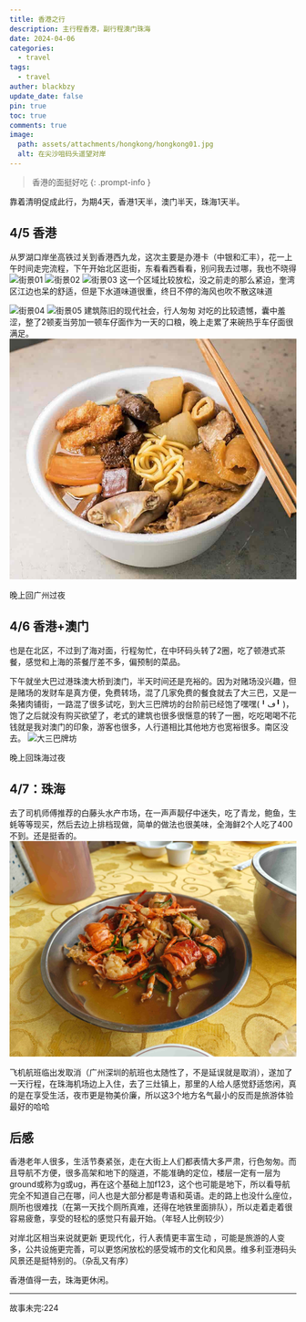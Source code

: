 ```yaml
---
title: 香港之行
description: 主行程香港，副行程澳门珠海
date: 2024-04-06
categories:
  - travel
tags:
  - travel
auther: blackbzy
update_date: false
pin: true
toc: true
comments: true
image:
  path: assets/attachments/hongkong/hongkong01.jpg
  alt: 在尖沙咀码头遥望对岸
---
```


> 香港的面挺好吃
{: .prompt-info }

靠着清明促成此行，为期4天，香港1天半，澳门半天，珠海1天半。

## 4/5 香港
从罗湖口岸坐高铁过关到香港西九龙，这次主要是办港卡（中银和汇丰），花一上午时间走完流程，下午开始北区逛街，东看看西看看，别问我去过哪，我也不晓得
![街景01](assets/attachments/hongkong/hongkong02.jpg)
![街景02](assets/attachments/hongkong/hongkong03.jpg)
![街景03](assets/attachments/hongkong/hongkong04.jpg)
这一个区域比较放松，没之前走的那么紧迫，奎湾区江边也呆的舒适，但是下水道味道很重，终日不停的海风也吹不散这味道

![街景04](assets/attachments/hongkong/hongkong05.jpg)
![街景05](assets/attachments/hongkong/hongkong06.jpg)
建筑陈旧的现代社会，行人匆匆
对吃的比较遗憾，囊中羞涩，整了2顿麦当劳加一顿车仔面作为一天的口粮，晚上走累了来碗热乎车仔面很满足。
![满当当车仔面，配料很足](assets/attachments/hongkong/hongkong07.jpg)

晚上回广州过夜
## 4/6 香港+澳门
也是在北区，不过到了海对面，行程匆忙，在中环码头转了2圈，吃了顿港式茶餐，感觉和上海的茶餐厅差不多，偏预制的菜品。

下午就坐大巴过港珠澳大桥到澳门，半天时间还是充裕的。因为对赌场没兴趣，但是赌场的发财车是真方便，免费转场，混了几家免费的餐食就去了大三巴，又是一条猪肉铺街，一路混了很多试吃，到大三巴牌坊的台阶前已经饱了嘿嘿(╹ڡ╹ )，饱了之后就没有购买欲望了，老式的建筑也很多很惬意的转了一圈，吃吃喝喝不花钱就是我对澳门的印象，游客也很多，人行道相比其他地方也宽裕很多。南区没去。
![大三巴牌坊](assets/attachments/hongkong/hongkong08.jpg)

晚上回珠海过夜
## 4/7：珠海
去了司机师傅推荐的白藤头水产市场，在一声声靓仔中迷失，吃了青龙，鲍鱼，生蚝等等现买，然后去边上排档现做，简单的做法也很美味，全海鲜2个人吃了400不到。还是挺香的。
![青龙](assets/attachments/hongkong/hongkong09.jpg)

飞机航班临出发取消（广州深圳的航班也太随性了，不是延误就是取消），遂加了一天行程，在珠海机场边上入住，去了三灶镇上，那里的人给人感觉舒适悠闲，真的是在享受生活，夜市更是物美价廉，所以这3个地方名气最小的反而是旅游体验最好的哈哈

## 后感
香港老年人很多，生活节奏紧张，走在大街上人们都表情大多严肃，行色匆匆。而且导航不方便，很多高架和地下的隧道，不能准确的定位，楼层一定有一层为ground或称为g或ug，再在这个基础上加f123，这个也可能是地下，所以看导航完全不知道自己在哪，问人也是大部分都是粤语和英语。走的路上也没什么座位，厕所也很难找（在第一天找个厕所真难，还得在地铁里面排队），所以走着走着很容易疲惫，享受的轻松的感觉只有最开始。（年轻人比例较少）

对岸北区相当来说就更新 更现代化，行人表情更丰富生动 ，可能是旅游的人变多，公共设施更完善，可以更悠闲放松的感受城市的文化和风景。维多利亚港码头风景还是挺特别的。（杂乱又有序）

香港值得一去，珠海更休闲。

---
故事未完:224